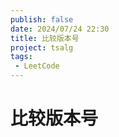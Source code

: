 ```yaml
---
publish: false
date: 2024/07/24 22:30
title: 比较版本号
project: tsalg
tags:
 - LeetCode
---
```


# 比较版本号
